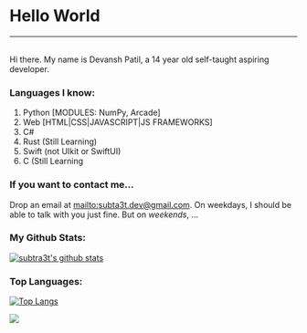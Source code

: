 # Hello World
<hr>
<br>
  Hi there. My name is Devansh Patil, a 14 year old self-taught aspiring developer.

### Languages I know:
1. Python [MODULES: NumPy, Arcade]
2. Web [HTML|CSS|JAVASCRIPT|JS FRAMEWORKS]
3. C#
4. Rust (Still Learning)
5. Swift (not UIkit or SwiftUI)
6. C (Still Learning


### If you want to contact me...

Drop an email at [mailto:subta3t.dev@gmail.com](subta3t.dev@gmail.com). On weekdays, I should be able to talk with you just fine. But on *weekends*, ...

### My Github Stats:

[![subtra3t's github stats](https://github-readme-stats.vercel.app/api?username=subtra3t&show_icons=true&icon_color=aaddff&theme=algolia&bg_color=45,000000,1e047d&custom_title=subtra3t's%20GitHub%20Stats&text_color=0099ff)](https://github.com/subtra3t)


### Top Languages:

[![Top Langs](https://github-readme-stats.vercel.app/api/top-langs/?username=subtra3t&exclude_repo=Scratch-Archive,github-slideshow)]()


![](https://hit.yhype.me/github/profile?user_id=70676380)
